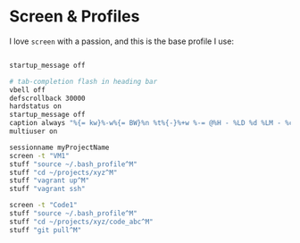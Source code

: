 # Screen & Profiles

I love `screen` with a passion, and this is the base profile I use:

```bash

startup_message off

# tab-completion flash in heading bar
vbell off
defscrollback 30000
hardstatus on
startup_message off
caption always "%{= kw}%-w%{= BW}%n %t%{-}%+w %-= @%H - %LD %d %LM - %c"
multiuser on

sessionname myProjectName
screen -t "VM1"
stuff "source ~/.bash_profile^M"
stuff "cd ~/projects/xyz^M"
stuff "vagrant up^M"
stuff "vagrant ssh"

screen -t "Code1"
stuff "source ~/.bash_profile^M"
stuff "cd ~/projects/xyz/code_abc^M"
stuff "git pull^M"


```